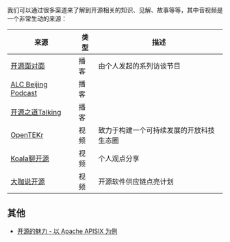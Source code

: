 我们可以通过很多渠道来了解到开源相关的知识、见解、故事等等，其中音视频是一个非常生动的来源：

|来源|类型|描述|
|---|---|---|
| [开源面对面](https://github.com/opensource-f2f/episode/) | 播客 | 由个人发起的系列访谈节目 |
| [ALC Beijing Podcast](https://www.ximalaya.com/keji/37853515/) | 播客 | |
| [开源之道Talking](https://www.ximalaya.com/album/32915040) | 播客 | |
| [OpenTEKr](https://space.bilibili.com/1177021647) | 视频 | 致力于构建一个可持续发展的开放科技生态圈 |
| [Koala聊开源](https://space.bilibili.com/489667127/) | 视频 | 个人观点分享 |
| [大咖说开源](https://space.bilibili.com/578074510/channel/seriesdetail?sid=694280) | 视频 | 开源软件供应链点亮计划 |

## 其他

* [开源的魅力 - 以 Apache APISIX 为例](https://www.youtube.com/watch?v=A_geiZHnvv8)
